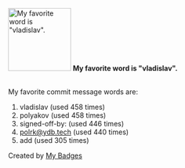 <img src="https://my-badges.github.io/my-badges/favorite-word.png" alt="My favorite word is &quot;vladislav&quot;." title="My favorite word is &quot;vladislav&quot;." width="128">
<strong>My favorite word is &quot;vladislav&quot;.</strong>
<br><br>

My favorite commit message words are:

1. vladislav (used 458 times)
2. polyakov (used 458 times)
3. signed-off-by: (used 446 times)
4. <polrk@ydb.tech> (used 440 times)
5. add (used 305 times)


Created by <a href="https://github.com/my-badges/my-badges">My Badges</a>